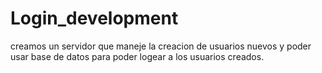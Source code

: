# Login_development
creamos un servidor que maneje la creacion de usuarios nuevos y poder usar base de datos para poder logear a los usuarios creados.
